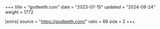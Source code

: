 +++
title = "godteeth.com"
date = "2023-07-15"
updated = "2024-08-24"
weight = 1772

[extra]
source = "https://godteeth.com/"
ratio = 69
size = 2
+++
